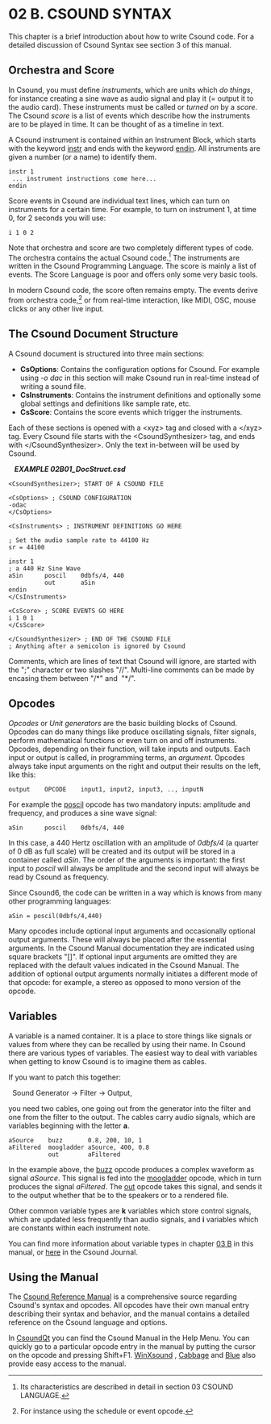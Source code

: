 02 B. CSOUND SYNTAX
===================

This chapter is a brief introduction about how to write Csound code. For a detailed discussion of Csound Syntax see section 3 of this manual.

Orchestra and Score
-------------------

In Csound, you must define *instruments*, which are units which *do
things*, for instance creating a sine wave as audio signal and play it
(= output it to the audio card). These instruments must be called or
*turned on* by a *score*. The Csound *score* is a list of events
which describe how the instruments are to be played in time. It can be
thought of as a timeline in text.

A Csound instrument is contained within an Instrument Block, which
starts with the keyword
[instr](http://csound.github.io/docs/manual/html/instr.html) and
ends with the keyword
[endin](http://csound.github.io/docs/manual/html/endin.html).
All instruments are given a number (or a name) to identify them.

    instr 1
     ... instrument instructions come here...
    endin

Score events in Csound are individual text lines, which can turn on
instruments for a certain time. For example, to turn on instrument 1, at
time 0, for 2 seconds you will use:

    i 1 0 2

Note that orchestra and score are two completely different types of
code. The orchestra contains the actual Csound code.[^1] The instruments
are written in the Csound Programming Language. The score is mainly a
list of events. The Score Language is poor and offers only some very
basic tools.

In modern Csound code, the score often remains empty. The events derive
from orchestra code,[^2] or from real-time interaction, like MIDI, OSC,
mouse clicks or any other live input.

The Csound Document Structure
-----------------------------

A Csound document is structured into three main sections:

-   **CsOptions**: Contains the configuration options for Csound. For
    example using *-o dac* in this section will make Csound run in
    real-time instead of writing a sound file.
-   **CsInstruments**: Contains the instrument definitions and
    optionally some global settings and definitions like sample rate,
    etc.
-   **CsScore**: Contains the score events which trigger the
    instruments.

Each of these sections is opened with a \<xyz\> tag and closed with a
\</xyz\> tag. Every Csound file starts with the \<CsoundSynthesizer\>
tag, and ends with \</CsoundSynthesizer\>. Only the text in-between will
be used by Csound.

   ***EXAMPLE 02B01\_DocStruct.csd*** 

~~~
<CsoundSynthesizer>; START OF A CSOUND FILE

<CsOptions> ; CSOUND CONFIGURATION
-odac
</CsOptions>

<CsInstruments> ; INSTRUMENT DEFINITIONS GO HERE

; Set the audio sample rate to 44100 Hz
sr = 44100

instr 1
; a 440 Hz Sine Wave
aSin      poscil    0dbfs/4, 440
          out       aSin
endin
</CsInstruments>

<CsScore> ; SCORE EVENTS GO HERE
i 1 0 1
</CsScore>

</CsoundSynthesizer> ; END OF THE CSOUND FILE
; Anything after a semicolon is ignored by Csound
~~~

Comments, which are lines of text that Csound will ignore, are started
with the \";\" character or two slashes \"//\". Multi-line comments can 
be made by encasing them between \"/\*\" and  \"\*/\".

Opcodes
-------

*Opcodes* or *Unit generators* are the basic building blocks of
Csound. Opcodes can do many things like produce oscillating signals,
filter signals, perform mathematical functions or even turn on and off
instruments. Opcodes, depending on their function, will take inputs and
outputs. Each input or output is called, in programming terms, an
*argument*. Opcodes always take input arguments on the right and
output their results on the left, like this:

    output    OPCODE    input1, input2, input3, .., inputN 

For example the
[poscil](http://csound.github.io/docs/manual/html/poscil.html)
opcode has two mandatory inputs: amplitude and frequency, and
produces a sine wave signal:

    aSin      poscil    0dbfs/4, 440

In this case, a 440 Hertz oscillation with an amplitude of *0dbfs/4* (a
quarter of 0 dB as full scale) will be created and its output will be
stored in a container called *aSin*. The order of the arguments is
important: the first input to *poscil* will always be amplitude and the
second input will always be read by Csound as frequency.

Since Csound6, the code can be written in a way which is knows from many
other programming languages:

    aSin = poscil(0dbfs/4,440)

Many opcodes include optional input arguments and occasionally optional
output arguments. These will always be placed after the essential
arguments. In the Csound Manual documentation they are indicated using
square brackets \"\[\]\". If optional input arguments are omitted they
are replaced with the default values indicated in the Csound Manual. The
addition of optional output arguments normally initiates a different
mode of that opcode: for example, a stereo as opposed to mono version of
the opcode.

Variables
---------

A variable is a named container. It is a place to store things like
signals or values from where they can be recalled by using their name.
In Csound there are various types of variables. The easiest way to deal
with variables when getting to know Csound is to imagine them as cables.

If you want to patch this together:

  Sound Generator -\> Filter -\> Output,

you need two cables, one going out from the generator into the filter
and one from the filter to the output. The cables carry audio signals,
which are variables beginning with the letter **a**.

    aSource    buzz       0.8, 200, 10, 1
    aFiltered  moogladder aSource, 400, 0.8
               out        aFiltered

In the example above, the
[buzz](http://csound.github.io/docs/manual/html/buzz.html)
opcode produces a complex waveform as signal *aSource*. This signal is
fed into the
[moogladder](http://csound.github.io/docs/manual/html/moogladder.html)
opcode, which in turn produces the signal *aFiltered*. The
[out](http://csound.github.io/docs/manual/html/out.html) opcode
takes this signal, and sends it to the output whether that be to the
speakers or to a rendered file.

Other common variable types are **k** variables which store control
signals, which are updated less frequently than audio signals, and **i**
variables which are constants within each instrument note.

You can find more information about variable types in chapter 
[03 B](03-b-local-and-global-variables.md) in this manual, or
[here](http://csoundjournal.com/issue10/CsoundRates.html) in the
Csound Journal.

Using the Manual
----------------

The [Csound Reference
Manual](http://csound.github.io/docs/manual/index.html) is a
comprehensive source regarding Csound's syntax and opcodes. All opcodes
have their own manual entry describing their syntax and behavior, and
the manual contains a detailed reference on the Csound language and
options.

In [CsoundQt](http://csoundqt.github.io) you can find
the Csound Manual in the Help Menu. You can quickly go to a particular
opcode entry in the manual by putting the cursor on the opcode and
pressing Shift+F1. [WinXsound](http://winxound.codeplex.com) ,
[Cabbage](http://cabbageaudio.com/) and
[Blue](http://blue.kunstmusik.com/) also provide easy access to
the manual.

[^1]:  Its characteristics are described in detail in section 03 CSOUND
    LANGUAGE.
[^2]:  For instance using the schedule or event
    opcode.

